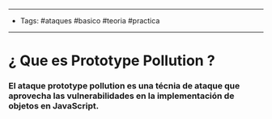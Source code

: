 ----
- Tags: #ataques #basico #teoria #practica
----

# ¿ Que es **Prototype Pollution** ? 

### El ataque **prototype pollution** es una técnia de ataque que aprovecha las vulnerabilidades en la implementación de objetos en JavaScript. 
